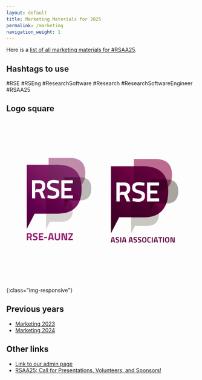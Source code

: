 ```yaml
---
layout: default
title: Marketing Materials for 2025
permalink: /marketing
navigation_weight: 1
---
```


Here is a [list of all marketing materials for #RSAA25](https://docs.google.com/document/d/e/2PACX-1vQ-O1CZDnsTh-gYgGLPQUGw3m8dm-hGKXiVwYwDIcOfiM0tWUKuxBivJINn0vUYD-z5-2JP785VqM1M/pub).

## Hashtags to use

#RSE #RSEng #ResearchSoftware #Research #ResearchSoftwareEngineer #RSAA25

## Logo square

![Logos of RSE-AUNZ and RSE Asia.](/assets/rseaa_logo.png){:class="img-responsive"}


## Previous years

- [Marketing 2023](marketingRSEAA2023)
- [Marketing 2024](marketingRSEAA24)


## Other links

- [Link to our admin page](admin)
- [RSAA25: Call for Presentations, Volunteers, and Sponsors!](rsaa25_call_for_participation)
